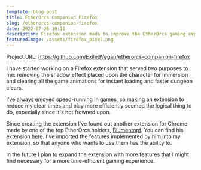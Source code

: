 ```yaml
---
template: blog-post
title: EtherOrcs Companion Firefox
slug: /etherorcs-companion-firefox
date: 2022-07-26 10:11
description: Firefox extension made to improve the EtherOrcs gaming experience.
featuredImage: /assets/firefox_pixel.png
---
```

Project URL: <https://github.com/ExiledVegan/etherorcs-companion-firefox>

I have started working on a Firefox extension that served two purposes to me: removing the shadow effect placed upon the character for immersion and clearing all the game animations for instant loading and faster dungeon clears.

I've always enjoyed speed-running in games, so making an extension to reduce my clear times and play more efficiently seemed the logical thing to do, especially since it's not frowned upon.

Since creating the extension I've found out another extension for Chrome made by one of the top EtherOrcs holders, [Blumentopf](https://github.com/blumentopf-eth). You can find his extension [here](https://github.com/blumentopf-eth/etherorcs-helper). I've imported the features implemented by him into my extension, so that anyone who wants to use them has the ability to.

In the future I plan to expand the extension with more features that I might find necessary for a more time-efficient gaming experience.